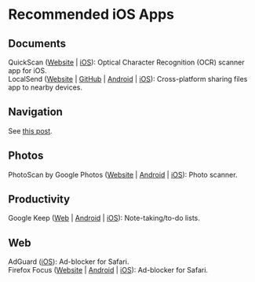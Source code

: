 # Recommended iOS Apps

## Documents

QuickScan ([Website](https://www.quickscanapp.com) | [iOS](https://apps.apple.com/app/ocr-scanner-quickscan/id1513790291)): Optical Character Recognition (OCR) scanner app for iOS.\
LocalSend ([Website](https://localsend.org) | [GitHub](https://github.com/localsend/localsend) | [Android](https://play.google.com/store/apps/details?id=org.localsend.localsend_app) | [iOS](https://apps.apple.com/app/localsend/id1661733229)): Cross-platform sharing files app to nearby devices.

## Navigation

See [this post](https://github.com/roboes/tools/tree/main/sports).

## Photos

PhotoScan by Google Photos ([Website](https://www.google.com/photos/scan/) | [Android](https://play.google.com/store/apps/details?id=com.google.android.apps.photos.scanner) | [iOS](https://apps.apple.com/app/photoscan-by-google-photos/id1165525994)): Photo scanner.

## Productivity

Google Keep ([Web](https://keep.google.com) | [Android](https://play.google.com/store/apps/details?id=com.google.android.keep) | [iOS](https://apps.apple.com/app/google-keep-notes-and-lists/id1029207872)): Note-taking/to-do lists.

## Web

AdGuard ([iOS](https://apps.apple.com/app/adguard-adblock-privacy/id1047223162)): Ad-blocker for Safari.\
Firefox Focus ([Website](https://www.mozilla.org/firefox/browsers/mobile/focus/) | [Android](https://play.google.com/store/apps/details?id=org.mozilla.focus) | [iOS](https://apps.apple.com/app/firefox-focus-privacy-browser/id1055677337)): Ad-blocker for Safari.
